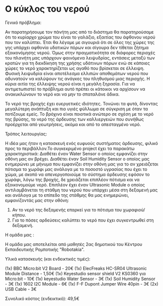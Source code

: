 # Ο κύκλος του νερού


Γενικό πρόβλημα:


Αν παρατηρήσουμε τον πάνήτη μας από το διάστημα θα παρατηρούσαμε ότι το κυρίαρχο χρώμα του είναι το γαλάζιο, εξαιτίας του άφθονου νερού που τον καλύπτει. Έτσι θα λέγαμε με σιγουριά ότι σε όλες της χώρες της γης υπάρχει αφθονία υδατικών πόρων και σίγουρα δεν τίθεται ζήτημα εξοικονόμησης νερού. Όμως στην πραγματικότητα σε διάφορες περιοχές του πλανήτη μας υπάρχουν φαινόμενα λειψυδρίας, εντάσεις μεταξύ των κρατών για τη διεκδίκηση της χρήσης υδάτινων πόρων ενώ σε κάποιες χώρες το νερό χαρακτηρίζεται ως αγαθό που βρίσκεται σε έλλειψη. Φυσική λειψυδρία είναι αποτέλεσμα ελλιπών αποθεμάτων νερού που αδυνατούν να καλύψουν τις ανάγκες του πληθυσμού μιας περιοχής. Η κύρια αιτία της έλλειψης νερού είναι η μεγάλη ξηρασία. Για να αντιμετωπιστεί το πρόβλημα αυτό πρέπει οι κάτοικοι να αρχίσουν να ανακυκλώνουν το νερό και να μην το σπαταλάνε άδικα.

Το νερό της βροχής έχει ευεργετικές ιδιότητες. Τονώνει τα φυτά, δίνοντας μεγαλύτερη ανάπτυξη και πιο υγιές φύλλωμα σε σύγκριση με όταν τα ποτίζουμε εμείς. Το βρόχινο είναι ποιοτικά ανώτερο σε σχέση με το νερό της βρύσης, το νερό της άρδευσης των καλλιεργειών που συνήθως προέρχεται από γεωτρήσεις, ακόμα και από το απεσταγμένο νερό. 


Τρόπος λειτουργίας:


Η ιδέα μας ήταν η κατασκευή ενός ευφυούς συστήματος άρδευσης, φιλικό προς το περιβάλλον.Το συγκεκριμένο project έχει τα παρακάτω χαρακτηριστικά:
Διαθέτει έναν Water Sensor ο οποίος εμφανίζει στην οθόνη μας αν βρέχει.
Διαθέτει έναν Soil Humidity Sensor ο οποίος μας ενημερώνει με μήνυμα που εμφανίζει στην οθόνη μας για το αν χρειάζεται πότισμα το χωράφι μας ανάλογα με το ποσοστό υγρασίας που έχει το χώμα, με σκοπό να απενεργοποιούμε το σύστημα άρδευσης εφόσον το χωράφι, λόγω της βροχής, δε χρειάζεται επιπλέον πότισμα και να εξοικονομούμε νερό.
Επιπλέον έχει έναν Ultrasonic Module ο οποίος αντιλαμβάνεται τη στάθμη του νερού που υπάρχει μέσα στη δεξαμενή μας και ανάλογα με το επίπεδο της στάθμης θα μας ενημερώνει, εμφανίζοντάς μας στην οθόνη:

1.	Αν το νερό της δεξαμενής επαρκεί για το πότισμα του χωραφιού/κήπου.
2.  Για το πόσες αρδεύσεις καλύπτει το νερό που έχει συγκεντρωθεί στη δεξαμενή.



Η ομάδα μας :


Η ομάδα μας αποτελείται από μαθητές 2ας δημοτικού του Κέντρου Εκπαιδευτικής Ρομποτικής "Robotakia".


Υλικά κατασκευής (και ενδεικτικές τιμές):


(1x) BBC Micro:bit V2 Board - 20€ 
(1x) ElecFreaks HC-SR04 Ultrasonic Module Distance - 1,50€
(1x) Keyestudio sensor shield V2 KS0360 για Micro:bit - 10€
(1x) keyestudio Water Sensor	- 3€
(1x) Soil Humidity Sensor	- 3€
(1x) 1602 I2C Module	- 6€
(1x) F-F Dupont Jumper Wire 40pin - 3€
(2x) USB Cable - 3€

Συνολικό κόστος (ενδεικτικό): 49,5€

